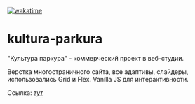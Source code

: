 [![wakatime](https://wakatime.com/badge/user/9bed01ec-3bba-49db-8995-9dd0f8f8466a/project/1b4ebd67-807b-4c44-a73f-488d3b94d165.svg)](https://wakatime.com/badge/user/9bed01ec-3bba-49db-8995-9dd0f8f8466a/project/1b4ebd67-807b-4c44-a73f-488d3b94d165)

# kultura-parkura
"Культура паркура" - коммерческий проект в веб-студии. 

Верстка многостраничного сайта, все адаптивы, слайдеры, использовались Grid и Flex. Vanilla JS для интерактивности. 

Ссылка: [*тут*](http://dimitriev.crazytest.studio/kultura-parkura/)
